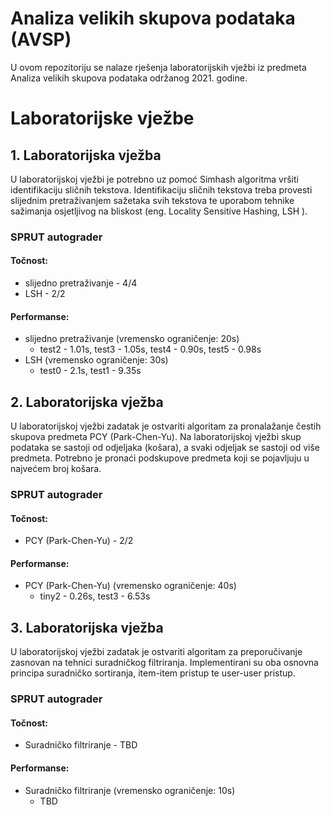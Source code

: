 # Analiza velikih skupova podataka (AVSP)

U ovom repozitoriju se nalaze rješenja laboratorijskih vježbi iz predmeta Analiza velikih skupova podataka održanog 2021. godine.

# Laboratorijske vježbe
 ## 1. Laboratorijska vježba
 U laboratorijskoj vježbi je potrebno uz pomoć Simhash algoritma vršiti identifikaciju sličnih tekstova. Identifikaciju sličnih tekstova treba provesti slijednim pretraživanjem sažetaka svih tekstova te uporabom tehnike sažimanja osjetljivog na bliskost (eng. Locality Sensitive Hashing, LSH ).
 
### SPRUT autograder 
#### Točnost:
 - slijedno pretraživanje - 4/4
 - LSH - 2/2
#### Performanse:
- slijedno pretraživanje (vremensko ograničenje: 20s)
    - test2 - 1.01s, test3 - 1.05s, test4 - 0.90s, test5 - 0.98s
- LSH (vremensko ograničenje: 30s)
    - test0 - 2.1s, test1 - 9.35s

## 2. Laboratorijska vježba
U laboratorijskoj vježbi zadatak je ostvariti algoritam za pronalažanje čestih skupova predmeta PCY (Park-Chen-Yu). Na laboratorijskoj vježbi skup podataka se sastoji od odjeljaka (košara), a svaki odjeljak se sastoji od više predmeta. Potrebno je pronaći podskupove predmeta koji se pojavljuju u najvećem broj košara.

### SPRUT autograder
#### Točnost:
- PCY (Park-Chen-Yu) - 2/2
#### Performanse:
- PCY (Park-Chen-Yu) (vremensko ograničenje: 40s)
    - tiny2 - 0.26s, test3 - 6.53s

## 3. Laboratorijska vježba
U laboratorijskoj vježbi zadatak je ostvariti algoritam za preporučivanje zasnovan na tehnici suradničkog filtriranja. Implementirani su oba osnovna principa suradničko sortiranja, item-item pristup te user-user pristup.

### SPRUT autograder
#### Točnost:
- Suradničko filtriranje - TBD
#### Performanse:
- Suradničko filtriranje (vremensko ograničenje: 10s)
  - TBD
